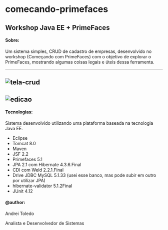 # comecando-primefaces
## Workshop Java EE + PrimeFaces

#### Sobre:

Um sistema simples, CRUD de cadastro de empresas, desenvolvido no workshop (Começando com PrimeFaces) com o objetivo de explorar o PrimeFaces, mostrando algumas coisas legais e úteis dessa ferramenta.

----
![tela-crud](https://user-images.githubusercontent.com/16118637/226996235-ec9e693d-f837-459b-a49b-7f548cc0af0f.png)
----
![edicao](https://user-images.githubusercontent.com/16118637/226996158-5aea8b71-2ca1-4a9b-aff0-e2be6430403f.png)
----

#### Tecnologias:
Sistema desenvolvido utilizando uma plataforma baseada na tecnologia Java EE.

- Eclipse
- Tomcat 8.0
- Maven
- JSF 2.2
- Primefaces 5.1
- JPA 2.1 com Hibernate 4.3.6.Final
- CDI com Weld 2.2.1.Final
- Drive JDBC MySQL 5.1.33 (usei esse banco, mas pode subir em outro por utilizar JPA)
- hibernate-validator 5.1.2Final
- JUnit 4.12

#### @author:
Andrei Toledo

Analista e Desenvolvedor de Sistemas
